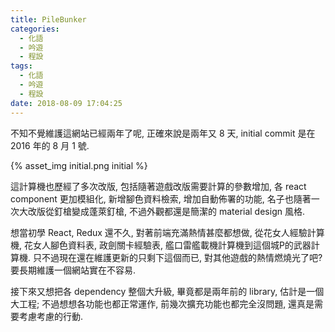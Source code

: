 ```yaml
---
title: PileBunker
categories:
  - 化語
  - 吟遊
  - 程設
tags:
  - 化語
  - 吟遊
  - 程設
date: 2018-08-09 17:04:25
---
```

不知不覺維護這網站已經兩年了呢, 正確來說是兩年又 8 天, initial commit 是在 2016 年的 8 月 1 號.

{% asset_img initial.png initial %}

這計算機也歷經了多次改版, 包括隨著遊戲改版需要計算的參數增加, 各 react component 更加模組化, 新增腳色資料檢索, 增加自動佈署的功能, 名子也隨著一次大改版從釘槍變成蓬萊釘槍, 不過外觀都還是簡潔的 material design 風格.

想當初學 React, Redux 還不久, 對著前端充滿熱情甚麼都想做, 從花女人經驗計算機, 花女人腳色資料表, 政劍關卡經驗表, 艦口雷艦載機計算機到這個城P的武器計算機. 只不過現在還在維護更新的只剩下這個而已, 對其他遊戲的熱情燃燒光了吧? 要長期維護一個網站實在不容易.

接下來又想把各 dependency 整個大升級, 畢竟都是兩年前的 library, 估計是一個大工程; 不過想想各功能也都正常運作, 前幾次擴充功能也都完全沒問題, 還真是需要考慮考慮的行動.
